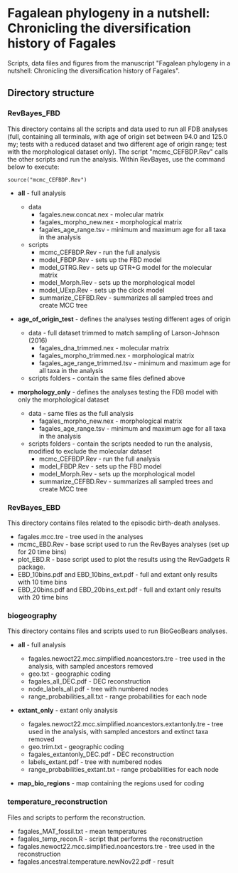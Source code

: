 # Fagalean phylogeny in a nutshell: Chronicling the diversification history of Fagales

Scripts, data files and figures from the manuscript "Fagalean phylogeny in a nutshell: Chronicling the diversification history of Fagales". 

## Directory structure


### RevBayes_FBD

This directory contains all the scripts and data used to run all FDB analyses (full, containing all terminals, with age of origin set between 94.0 and 125.0 my; tests with a reduced dataset and two different age of origin range; test with the morphological dataset only). 
The script "mcmc_CEFBDP.Rev" calls the other scripts and run the analysis. Within RevBayes, use the command below to execute:
```
source("mcmc_CEFBDP.Rev")
```

* **all** - full analysis
  * data
    * fagales.new.concat.nex - molecular matrix
    * fagales_morpho_new.nex - morphological matrix
    * fagales_age_range.tsv - minimum and maximum age for all taxa in the analysis
  * scripts
    * mcmc_CEFBDP.Rev - run the full analysis
    * model_FBDP.Rev - sets up the FBD model
    * model_GTRG.Rev - sets up GTR+G model for the molecular matrix
    * model_Morph.Rev - sets up the morphological model
    * model_UExp.Rev - sets up the clock model
    * summarize_CEFBD.Rev - summarizes all sampled trees and create MCC tree

* **age_of_origin_test** - defines the analyses testing different ages of origin
  * data - full dataset trimmed to match sampling of Larson-Johnson (2016)
    * fagales_dna_trimmed.nex - molecular matrix
    * fagales_morpho_trimmed.nex - morphological matrix
    * fagales_age_range_trimmed.tsv - minimum and maximum age for all taxa in the analysis
  * scripts folders - contain the same files defined above
  
* **morphology_only** - defines the analyses testing the FDB model with only the morphological dataset
  * data - same files as the full analysis
    * fagales_morpho_new.nex - morphological matrix
    * fagales_age_range.tsv - minimum and maximum age for all taxa in the analysis
  * scripts folders - contain the scripts needed to run the analysis, modified to exclude the molecular dataset
    * mcmc_CEFBDP.Rev - run the full analysis
    * model_FBDP.Rev - sets up the FBD model
    * model_Morph.Rev - sets up the morphological model
    * summarize_CEFBD.Rev - summarizes all sampled trees and create MCC tree

### RevBayes_EBD

This directory contains files related to the episodic birth-death analyses. 

* fagales.mcc.tre - tree used in the analyses
* mcmc_EBD.Rev - base script used to run the RevBayes analyses (set up for 20 time bins)
* plot_EBD.R - base script used to plot the results using the RevGadgets R package.
* EBD_10bins.pdf and EBD_10bins_ext.pdf - full and extant only results with 10 time bins
* EBD_20bins.pdf and EBD_20bins_ext.pdf - full and extant only results with 20 time bins

### biogeography

This directory contains files and scripts used to run BioGeoBears analyses.

* **all** - full analysis
   * fagales.newoct22.mcc.simplified.noancestors.tre - tree used in the analysis, with sampled ancestors removed
   * geo.txt - geographic coding
   * fagales_all_DEC.pdf - DEC reconstruction
   * node_labels_all.pdf - tree with numbered nodes
   * range_probabilities_all.txt - range probabilities for each node
  
 * **extant_only** - extant only analysis
   * fagales.newoct22.mcc.simplified.noancestors.extantonly.tre - tree used in the analysis, with sampled ancestors and extinct taxa removed
   * geo.trim.txt - geographic coding
   * fagales_extantonly_DEC.pdf - DEC reconstruction
   * labels_extant.pdf - tree with numbered nodes
   * range_probabilities_extant.txt - range probabilities for each node
  
  * **map_bio_regions** - map containing the regions used for coding
  
  ### temperature_reconstruction
  
  Files and scripts to perform the reconstruction.
  
  * fagales_MAT_fossil.txt - mean temperatures
  * fagales_temp_recon.R - script that performs the reconstruction
  * fagales.newoct22.mcc.simplified.noancestors.tre - tree used in the reconstruction
  * fagales.ancestral.temperature.newNov22.pdf - result

